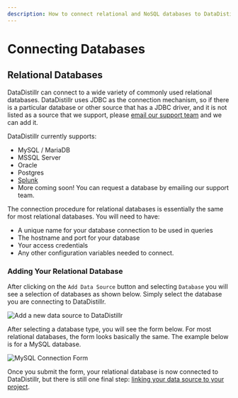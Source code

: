 ```yaml
---
description: How to connect relational and NoSQL databases to DataDistillr
---
```


# Connecting Databases

## __Relational Databases__

DataDistillr can connect to a wide variety of commonly used relational databases.  DataDistillr uses JDBC as the connection mechanism, so if there is a particular database or other source that has a JDBC driver, and it is not listed as a source that we support, please [email our support team](mailto:support@datadistllr.com) and we can add it. &#x20;

DataDistillr currently supports:

* MySQL / MariaDB
* MSSQL Server
* Oracle
* Postgres
* [Splunk](connecting-to-splunk.md)
* More coming soon!  You can request a database by emailing our support team.&#x20;

The connection procedure for relational databases is essentially the same for most relational databases.  You will need to have:

* A unique name for your database connection to be used in queries
* The hostname and port for your database
* Your access credentials
* Any other configuration variables needed to connect.

### __Adding Your Relational Database__

After clicking on the `Add Data Source` button and selecting `Database`  you will see a selection of databases as shown below.  Simply select the database you are connecting to DataDistillr.&#x20;

![Add a new data source to DataDistillr](<../../../img/Screen Shot 2021-11-14 at 7.50.19 PM.png>)

After selecting a database type, you will see the form below.  For most relational databases, the form looks basically the same.  The example below is for a MySQL database.

![MySQL Connection Form](<../../../img/Screen Shot 2021-11-14 at 7.59.39 PM.png>)

Once you submit the form, your relational database is now connected to DataDistillr, but there is still one final step: [linking your data source to your project](../../linking-data-to-your-project.md).